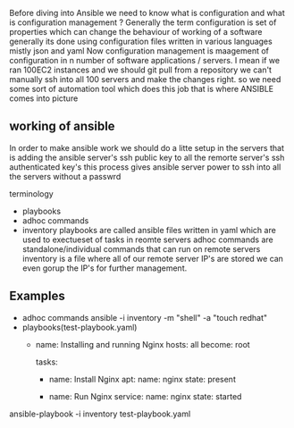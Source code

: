 Before diving into Ansible we need to know what is configuration and what is configuration management ?
Generally the term configuration is set of properties which can change the behaviour of working of a software generally its done using 
configuration files written in various languages mistly json and yaml
Now configuration management is maagement of configuration in n number of software applications / servers.
I mean if we ran 100EC2 instances and we should git pull from a repository we can't manually ssh into all 100 servers and make the changes 
right. so we need some sort of automation tool which does this job that is where ANSIBLE comes into picture


## working of ansible

In order to make ansible work we should do a litte setup in the servers that is adding the ansible server's ssh public key to all the 
remorte server's ssh authenticated key's this process gives ansible server power to ssh into all the servers without a passwrd

terminology
  - playbooks
  - adhoc commands
  - inventory
playbooks are called ansible files written in yaml which are used to exectueset of tasks in reomte servers
adhoc commands are standalone/individual commands that can run on remote servers
inventory is a file where all of our remote server IP's are stored we can even gorup the IP's for further management.

## Examples
  - adhoc commands
    ansible -i inventory -m "shell" -a "touch redhat"
  - playbooks(test-playbook.yaml)
    - name: Installing and running Nginx
      hosts: all
      become: root

      tasks:
        - name: Install Nginx
          apt:
            name: nginx
            state: present
          
        - name: Run Nginx
          service:
            name: nginx
            state: started
          
  ansible-playbook -i inventory test-playbook.yaml

